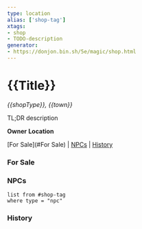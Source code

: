 ```yaml
---
type: location
alias: ['shop-tag']
xtags: 
- shop
- TODO-description
generator: 
- https://donjon.bin.sh/5e/magic/shop.html
---
```

# {{Title}}
*{{shopType}}, {{town}}*

TL;DR description

**Owner**
**Location**

[For Sale](#For Sale) | [NPCs](#NPCs) | [History](#History)

### For Sale

### NPCs

```dataview
list from #shop-tag
where type = "npc"
```

### History